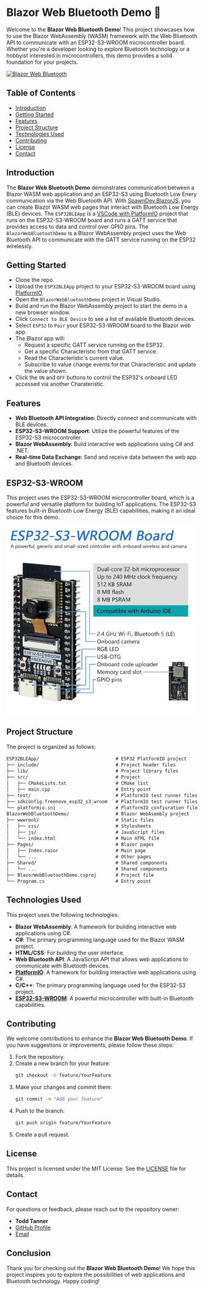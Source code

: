 # Blazor Web Bluetooth Demo 🚀

Welcome to the **Blazor Web Bluetooth Demo**! This project showcases how to use the Blazor WebAssembly (WASM) framework with the Web Bluetooth API to communicate with an ESP32-S3-WROOM microcontroller board. Whether you're a developer looking to explore Bluetooth technology or a hobbyist interested in microcontrollers, this demo provides a solid foundation for your projects.

[![Blazor Web Bluetooth](https://img.shields.io/badge/Blazor%20Web%20Bluetooth-Demo-blue.svg)](https://github.com/LostBeard/BlazorWebBluetoothDemo)

## Table of Contents

- [Introduction](#introduction)
- [Getting Started](#getting-started)
- [Features](#features)
- [Project Structure](#project-structure)
- [Technologies Used](#technologies-used)
- [Contributing](#contributing)
- [License](#license)
- [Contact](#contact)

## Introduction

The **Blazor Web Bluetooth Demo** demonstrates communication between a Blazor WASM web application and an ESP32-S3 using Bluetooth Low Enery communication via the Web Bluetooth API. 
With [SpawnDev.BlazorJS](https://github.com/LostBeard/SpawnDev.BlazorJS), you can create Blazor WASM web pages that interact with Bluetooth Low Energy (BLE) devices. 
The `ESP32BLEApp` is a [VSCode with PlatformIO](https://platformio.org/install/ide?install=vscode) project that runs on the ESP32-S3-WROOM board and runs a GATT service that provides access to data and control over GPIO pins. 
The `BlazorWebBluetoothDemo` is a Blazor WebAssembly project uses the Web Bluetooth API to communicate with the GATT service running on the ESP32 wirelessly.

## Getting Started

- Clone the repo.
- Upload the `ESP32BLEApp` project to your ESP32-S3-WROOM board using [PlatformIO](https://platformio.org/install/ide?install=vscode).
- Open the `BlazorWebBluetoothDemo` project in Visual Studio.
- Build and run the Blazor WebAssembly project to start the demo in a new browser window.
- Click `Connect to BLE Device` to see a list of available Bluetooth devices. 
- Select `ESP32` to `Pair` your ESP32-S3-WROOM board to the Blazor web app.
- The Blazor app will:
  - Request a specific GATT service running on the ESP32.
  - Get a specific Characteristic from that GATT service.
  - Read the Characteristic's current value.
  - Subscribe to value change events for that Characteristic and update the value shown.
- Click the `ON` and `OFF` buttons to control the ESP32's onboard LED accessed via another Charateristic.

## Features

- **Web Bluetooth API Integration**: Directly connect and communicate with BLE devices.
- **ESP32-S3-WROOM Support**: Utilize the powerful features of the ESP32-S3 microcontroller.
- **Blazor WebAssembly**: Build interactive web applications using C# and .NET.
- **Real-time Data Exchange**: Send and receive data between the web app and Bluetooth devices.

## ESP32-S3-WROOM
This project uses the ESP32-S3-WROOM microcontroller board, which is a powerful and versatile platform for building IoT applications. The ESP32-S3 features built-in Bluetooth Low Energy (BLE) capabilities, making it an ideal choice for this demo.  

![ESP32-S3-WROOM Board](https://raw.githubusercontent.com/LostBeard/BlazorWebBluetoothDemo/master/BlazorWebBluetoothDemo/wwwroot/ESP32-S3-WROOM.jpg)


## Project Structure

The project is organized as follows:

```
ESP32BLEApp/                            # ESP32 PlatformIO project
├── include/                            # Project header files
├── lib/                                # Project library files
├── src/                                # Project
│   ├── CMakeLists.txt                  # CMake list
│   ├── main.cpp                        # Entry point
├── test/                               # PlatformIO test runner files
├── sdkconfig.freenove_esp32_s3_wroom   # PlatformIO test runner files
└── platformio.ini                      # PlatformIO confiuration file
BlazorWebBluetoothDemo/                 # Blazor WebAsembly project
├── wwwroot/                            # Static files
│   ├── css/                            # Stylesheets
│   ├── js/                             # JavaScript files
│   └── index.html                      # Main HTML file
├── Pages/                              # Blazor pages
│   ├── Index.razor                     # Main page
│   └── ...                             # Other pages
├── Shared/                             # Shared components
│   └── ...                             # Shared components
├── BlazorWebBluetoothDemo.csproj       # Project file
└── Program.cs                          # Entry point
```

## Technologies Used

This project uses the following technologies:

- **Blazor WebAssembly**: A framework for building interactive web applications using C#.
- **C#**: The primary programming language used for the Blazor WASM project.
- **HTML/CSS**: For building the user interface.
- **Web Bluetooth API**: A JavaScript API that allows web applications to communicate with Bluetooth devices.
- **[PlatformIO](https://platformio.org/)**: A framework for building interactive web applications using C#.
- **C/C++**: The primary programming language used for the ESP32-S3 project.
- **[ESP32-S3-WROOM](https://store.freenove.com/products/fnk0085)**: A powerful microcontroller with built-in Bluetooth capabilities.

## Contributing

We welcome contributions to enhance the **Blazor Web Bluetooth Demo**. If you have suggestions or improvements, please follow these steps:

1. Fork the repository.
2. Create a new branch for your feature:
   ```bash
   git checkout -b feature/YourFeature
   ```
3. Make your changes and commit them:
   ```bash
   git commit -m "Add your feature"
   ```
4. Push to the branch:
   ```bash
   git push origin feature/YourFeature
   ```
5. Create a pull request.

## License

This project is licensed under the MIT License. See the [LICENSE](LICENSE) file for details.

## Contact

For questions or feedback, please reach out to the repository owner:

- **Todd Tanner**  
- [GitHub Profile](https://github.com/LostBeard)  
- [Email](mailto:todd@spawndev.com)

## Conclusion

Thank you for checking out the **Blazor Web Bluetooth Demo**! We hope this project inspires you to explore the possibilities of web applications and Bluetooth technology. Happy coding!
